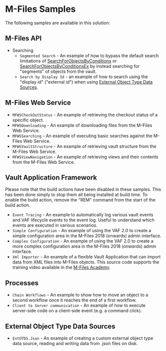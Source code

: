 # M-Files Samples

The following samples are available in this solution:

## M-Files API

* Searching
  * `Segmented Search` - An example of how to bypass the default search limitations of [SearchForObjectsByConditions](https://www.m-files.com/api/documentation/latest/index.html#MFilesAPI~VaultObjectSearchOperations~SearchForObjectsByConditions.html) or [SearchForObjectsByConditionsEx](https://www.m-files.com/api/documentation/latest/index.html#MFilesAPI~VaultObjectSearchOperations~SearchForObjectsByConditionsEx.html) by instead searching for "segments" of objects from the vault.
  * `Search by Display Id` - an example of how to search using the "display id" ("external id") when using [External Object Type Data Sources](http://www.m-files.com/user-guide/latest/eng/#Connection_to_external_database.html).

## M-Files Web Service

* `MFWSCheckOutStatus` - An example of retrieving the checkout status of a specific object.
* `MFWSDownloading` - An example of downloading files from the M-Files Web Service.
* `MFWSSearching` - An example of executing basic searches against the M-Files Web Service.
* `MFWSVaultStructure` - An example of retrieving vault structure from the M-Files Web Service.
* `MFWSViewNavigation` - An example of retrieving views and their contents from the M-Files Web Service.

## Vault Application Framework

Please note that the build actions have been disabled in these samples.  This has been done simply to stop them all being installed at build time.  To enable the build action, remove the "REM" command from the start of the build action.

* `Event Tracing` - An example to automatically log various vault events and VAF lifecycle events to the event log.  Useful to understand which events are executed in various scenarios.
* `Simple Configuration` - An example of using the VAF 2.0 to create a simple configuration area in the M-Files 2018 (onwards) admin interface.
* `Complex Configuration` - An example of using the VAF 2.0 to create a more complex configuration area in the M-Files 2018 (onwards) admin interface. 
* `Xml Importer` - An example of a flexible Vault Application that can import data from XML files into M-Files objects.  This source code supports the training video available in the [M-Files Academy](https://m-files.csod.com/LMS/LoDetails/DetailsLo.aspx?loId=e600d2d9-677b-4a61-9483-d1b202b98004&back=%2fLMS%2fBrowseTraining%2fBrowseTraining.aspx#t=1).

## Processes

* `Chain Workflows` - An example to show how to move an object to a second workflow once it reaches the end of a first workflow.
* `Client to Server communication` - An example of how to execute server-side code on a client-side event (e.g. a command click).

## External Object Type Data Sources

* `ExtOTDS.Json` - An example of creating a custom external object type data source, reading and writing data from .json files on disk.
